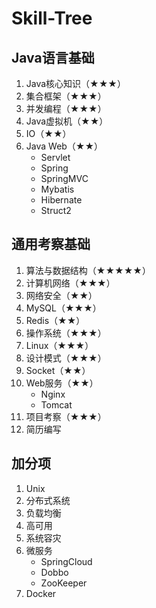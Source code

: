 # Skill-Tree

## Java语言基础

1. Java核心知识（★★★）
2. 集合框架（★★★）
3. 并发编程（★★★）
4. Java虚拟机（★★）
5. IO（★★）
6. Java Web（★★）
    - Servlet
    - Spring
    - SpringMVC
    - Mybatis
    - Hibernate
    - Struct2



## 通用考察基础

1. 算法与数据结构（★★★★★）
2. 计算机网络（★★★）
3. 网络安全（★★）
4. MySQL（★★★）
5. Redis（★★）
6. 操作系统（★★★）
7. Linux（★★★）
8. 设计模式（★★★）
9. Socket（★★）
10. Web服务（★★）
    - Nginx
    - Tomcat
11. 项目考察（★★★）
12. 简历编写



## 加分项

1. Unix
2. 分布式系统
3. 负载均衡
4. 高可用
5. 系统容灾
6. 微服务
   - SpringCloud
   - Dobbo
   - ZooKeeper
7. Docker